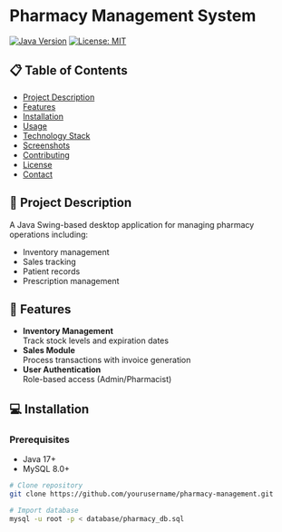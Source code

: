 # Pharmacy Management System

[![Java Version](https://img.shields.io/badge/Java-17+-blue.svg)](https://java.com)
[![License: MIT](https://img.shields.io/badge/License-MIT-yellow.svg)](https://opensource.org/licenses/MIT)

## 📋 Table of Contents
- [Project Description](#-project-description)
- [Features](#-features)
- [Installation](#-installation)
- [Usage](#-usage)
- [Technology Stack](#-technology-stack)
- [Screenshots](#-screenshots)
- [Contributing](#-contributing)
- [License](#-license)
- [Contact](#-contact)

## 📝 Project Description
A Java Swing-based desktop application for managing pharmacy operations including:
- Inventory management
- Sales tracking
- Patient records
- Prescription management

## 🚀 Features
- **Inventory Management**  
  Track stock levels and expiration dates
- **Sales Module**  
  Process transactions with invoice generation
- **User Authentication**  
  Role-based access (Admin/Pharmacist)

## 💻 Installation
### Prerequisites
- Java 17+
- MySQL 8.0+

```bash
# Clone repository
git clone https://github.com/yourusername/pharmacy-management.git

# Import database
mysql -u root -p < database/pharmacy_db.sql
